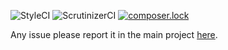 ![StyleCI](https://styleci.io/repos/106058457/shield?branch=master)
![ScrutinizerCI](https://scrutinizer-ci.com/g/simplyfier/database/badges/quality-score.png?b=master)
[![composer.lock](https://poser.pugx.org/stupidlysimple/php/composerlock)](https://packagist.org/packages/simplyfier/database)

Any issue please report it in the main project [here](https://github.com/stupidlysimple/php).
